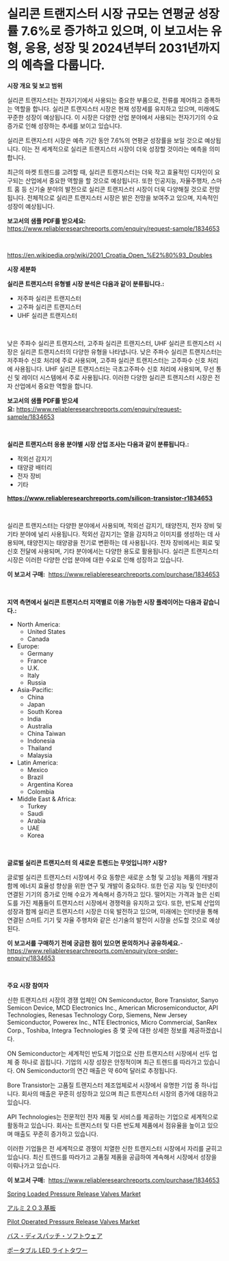 <p><h1>실리콘 트랜지스터 시장 규모는 연평균 성장률 7.6%로 증가하고 있으며, 이 보고서는 유형, 응용, 성장 및 2024년부터 2031년까지의 예측을 다룹니다.</h1></p><p><strong>시장 개요 및 보고 범위</strong></p>
<p><p>실리콘 트랜지스터는 전자기기에서 사용되는 중요한 부품으로, 전류를 제어하고 증폭하는 역할을 합니다. 실리콘 트랜지스터 시장은 현재 성장세를 유지하고 있으며, 미래에도 꾸준한 성장이 예상됩니다. 이 시장은 다양한 산업 분야에서 사용되는 전자기기의 수요 증가로 인해 성장하는 추세를 보이고 있습니다.</p><p>실리콘 트랜지스터 시장은 예측 기간 동안 7.6%의 연평균 성장률을 보일 것으로 예상됩니다. 이는 전 세계적으로 실리콘 트랜지스터 시장이 더욱 성장할 것이라는 예측을 의미합니다.</p><p>최근의 마켓 트렌드를 고려할 때, 실리콘 트랜지스터는 더욱 작고 효율적인 디자인이 요구되는 산업에서 중요한 역할을 할 것으로 예상됩니다. 또한 인공지능, 자율주행차, 스마트 홈 등 신기술 분야의 발전으로 실리콘 트랜지스터 시장이 더욱 다양해질 것으로 전망됩니다. 전체적으로 실리콘 트랜지스터 시장은 밝은 전망을 보여주고 있으며, 지속적인 성장이 예상됩니다.</p></p>
<p><strong>보고서의 샘플 PDF를 받으세요:</strong> <a href="https://www.reliableresearchreports.com/enquiry/request-sample/1834653">https://www.reliableresearchreports.com/enquiry/request-sample/1834653</a></p>
<p>&nbsp;</p>
<p><a href="https://en.wikipedia.org/wiki/2001_Croatia_Open_%E2%80%93_Doubles">https://en.wikipedia.org/wiki/2001_Croatia_Open_%E2%80%93_Doubles</a></p>
<p><strong>시장 세분화</strong></p>
<p><strong>실리콘 트랜지스터 유형별 시장 분석은 다음과 같이 분류됩니다.:</strong></p>
<p><ul><li>저주파 실리콘 트랜지스터</li><li>고주파 실리콘 트랜지스터</li><li>UHF 실리콘 트랜지스터</li></ul></p>
<p>&nbsp;</p>
<p><p>낮은 주파수 실리콘 트랜지스터, 고주파 실리콘 트랜지스터, UHF 실리콘 트랜지스터 시장은 실리콘 트랜지스터의 다양한 유형을 나타냅니다. 낮은 주파수 실리콘 트랜지스터는 저주파수 신호 처리에 주로 사용되며, 고주파 실리콘 트랜지스터는 고주파수 신호 처리에 사용됩니다. UHF 실리콘 트랜지스터는 극초고주파수 신호 처리에 사용되며, 무선 통신 및 레이더 시스템에서 주로 사용됩니다. 이러한 다양한 실리콘 트랜지스터 시장은 전자 산업에서 중요한 역할을 합니다.</p></p>
<p><strong>보고서의 샘플 PDF를 받으세요:</strong>&nbsp;<a href="https://www.reliableresearchreports.com/enquiry/request-sample/1834653">https://www.reliableresearchreports.com/enquiry/request-sample/1834653</a></p>
<p>&nbsp;</p>
<p><strong> 실리콘 트랜지스터 응용 분야별 시장 산업 조사는 다음과 같이 분류됩니다.:</strong></p>
<p><ul><li>적외선 감지기</li><li>태양광 배터리</li><li>전자 장비</li><li>기타</li></ul></p>
<p><strong><a href="https://www.reliableresearchreports.com/silicon-transistor-r1834653">https://www.reliableresearchreports.com/silicon-transistor-r1834653</a></strong></p>
<p>&nbsp;</p>
<p><p>실리콘 트랜지스터는 다양한 분야에서 사용되며, 적외선 감지기, 태양전지, 전자 장비 및 기타 분야에 널리 사용됩니다. 적외선 감지기는 열을 감지하고 이미지를 생성하는 데 사용되며, 태양전지는 태양광을 전기로 변환하는 데 사용됩니다. 전자 장비에서는 회로 및 신호 전달에 사용되며, 기타 분야에서는 다양한 용도로 활용됩니다. 실리콘 트랜지스터 시장은 이러한 다양한 산업 분야에 대한 수요로 인해 성장하고 있습니다.</p></p>
<p><strong>이 보고서 구매:</strong>&nbsp; <a href="https://www.reliableresearchreports.com/purchase/1834653">https://www.reliableresearchreports.com/purchase/1834653</a></p>
<p>&nbsp;</p>
<p><strong>지역 측면에서 실리콘 트랜지스터 지역별로 이용 가능한 시장 플레이어는 다음과 같습니다.:</strong></p>
<p><ul>
    <li>
        North America:
        <ul>
            <li>United States</li>
            <li>Canada</li>
        </ul>
    </li>
    <li>
        Europe:
        <ul>
            <li>Germany</li>
            <li>France</li>
            <li>U.K.</li>
            <li>Italy</li>
            <li>Russia</li>
        </ul>
    </li>
    <li>
        Asia-Pacific:
        <ul>
            <li>China</li>
            <li>Japan</li>
            <li>South Korea</li>
            <li>India</li>
            <li>Australia</li>
            <li>China Taiwan</li>
            <li>Indonesia</li>
            <li>Thailand</li>
            <li>Malaysia</li>
        </ul>
    </li>
    <li>
        Latin America:
        <ul>
            <li>Mexico</li>
            <li>Brazil</li>
            <li>Argentina Korea</li>
            <li>Colombia</li>
        </ul>
    </li>
    <li>
        Middle East & Africa:
        <ul>
            <li>Turkey</li>
            <li>Saudi</li>
            <li>Arabia</li>
            <li>UAE</li>
            <li>Korea</li>
        </ul>
    </li>
    </ul></p>
<p>&nbsp;</p>
<p><strong>글로벌 실리콘 트랜지스터 의 새로운 트렌드는 무엇입니까? 시장?</strong></p>
<p><p>글로벌 실리콘 트랜지스터 시장에서 주요 동향은 새로운 소형 및 고성능 제품의 개발과 함께 에너지 효율성 향상을 위한 연구 및 개발이 중요하다. 또한 인공 지능 및 인터넷이 연결된 기기의 증가로 인해 수요가 계속해서 증가하고 있다. 떨어지는 가격과 높은 신뢰도를 가진 제품들이 트랜지스터 시장에서 경쟁력을 유지하고 있다. 또한, 반도체 산업의 성장과 함께 실리콘 트랜지스터 시장은 더욱 발전하고 있으며, 미래에는 인터넷을 통해 연결된 스마트 기기 및 자율 주행차와 같은 신기술의 발전이 시장을 선도할 것으로 예상된다.</p></p>
<p><strong>이 보고서를 구매하기 전에 궁금한 점이 있으면 문의하거나 공유하세요.</strong>- <a href="https://www.reliableresearchreports.com/enquiry/pre-order-enquiry/1834653">https://www.reliableresearchreports.com/enquiry/pre-order-enquiry/1834653</a></p>
<p>&nbsp;</p>
<p><strong>주요 시장 참여자</strong></p>
<p><p>신한 트랜지스터 시장의 경쟁 업체인 ON Semiconductor, Bore Transistor, Sanyo Semicon Device, MCD Electronics Inc., American Microsemiconductor, API Technologies, Renesas Technology Corp, Siemens, New Jersey Semiconductor, Powerex Inc., NTE Electronics, Micro Commercial, SanRex Corp., Toshiba, Integra Technologies 중 몇 곳에 대한 상세한 정보를 제공하겠습니다.</p><p>ON Semiconductor는 세계적인 반도체 기업으로 신한 트랜지스터 시장에서 선두 업체 중 하나로 꼽힙니다. 기업의 시장 성장은 안정적이며 최근 트렌드를 따라가고 있습니다. ON Semiconductor의 연간 매출은 약 60억 달러로 추정됩니다.</p><p>Bore Transistor는 고품질 트랜지스터 제조업체로서 시장에서 유명한 기업 중 하나입니다. 회사의 매출은 꾸준히 성장하고 있으며 최근 트랜지스터 시장의 증가에 대응하고 있습니다.</p><p>API Technologies는 전문적인 전자 제품 및 서비스를 제공하는 기업으로 세계적으로 활동하고 있습니다. 회사는 트랜지스터 및 다른 반도체 제품에서 점유율을 높이고 있으며 매출도 꾸준히 증가하고 있습니다.</p><p>이러한 기업들은 전 세계적으로 경쟁이 치열한 신한 트랜지스터 시장에서 자리를 굳히고 있습니다. 최신 트렌드를 따라가고 고품질 제품을 공급하여 계속해서 시장에서 성장을 이뤄나가고 있습니다.</p></p>
<p><strong>이 보고서 구매:</strong>&nbsp;&nbsp;<a href="https://www.reliableresearchreports.com/purchase/1834653">https://www.reliableresearchreports.com/purchase/1834653</a></p>
<p><p><a href="https://issuu.com/reportprime-2/docs/spring-loaded-pressure-release-valves-market-size-">Spring Loaded Pressure Release Valves Market</a></p><p><a href="https://github.com/zjkmgcs938405/Market-Research-Report-List-4/blob/main/613567453844.md">アルミ 2 O 3 基板</a></p><p><a href="https://issuu.com/reportprime-2/docs/pilot-operated-pressure-release-valves-market-size">Pilot Operated Pressure Release Valves Market</a></p><p><a href="https://medium.com/@sashabeier2023/%E3%83%90%E3%82%B9%E3%83%87%E3%82%A3%E3%82%B9%E3%83%91%E3%83%83%E3%83%81%E3%82%BD%E3%83%95%E3%83%88%E3%82%A6%E3%82%A7%E3%82%A2%E5%B8%82%E5%A0%B4-2024%E5%B9%B4%E3%81%8B%E3%82%892031%E5%B9%B4%E3%81%AE%E3%82%B0%E3%83%AD%E3%83%BC%E3%83%90%E3%83%AB%E3%81%8A%E3%82%88%E3%81%B3%E5%9C%B0%E5%9F%9F%E5%88%86%E6%9E%90-45b39dba0d72">バス・ディスパッチ・ソフトウェア</a></p><p><a href="https://github.com/roulaayoub-saad/Market-Research-Report-List-3/blob/main/856160453845.md">ポータブル LED ライトタワー</a></p></p>